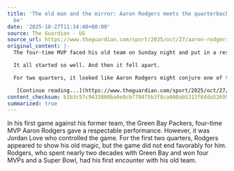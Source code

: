 ```yaml
---
title: 'The old man and the mirror: Aaron Rodgers meets the quarterback he used to
  be'
date: '2025-10-27T11:34:40+00:00'
source: The Guardian - US
source_url: https://www.theguardian.com/sport/2025/oct/27/aaron-rodgers-steelers-packers-nfl
original_content: |-
  The four-time MVP faced his old team on Sunday night and put in a respectable performance. But it was Jordan Love who was able to control the game

  It all started so well. And then it fell apart.

  For two quarters, it looked like Aaron Rodgers might conjure one of those nights, the sort that ends with a smirk, a wink, and a reminder that he can match any of the league’s young pups. It was the first time in his career that he played against Green Bay, where he spent nearly two decades, won four MVPs [and a lone Super Bowl](https://www.theguardian.com/sport/2011/feb/07/super-bowl-green-bay-packers-pittsburgh-steelers). But the NFL rarely cares for nostalgia.

   [Continue reading...](https://www.theguardian.com/sport/2025/oct/27/aaron-rodgers-steelers-packers-nfl)
content_checksum: b1b3c57c9433860ba0e0cb778475b3f8ca080ab5313f6dda526993c0f0986b87
summarized: true
---
```


In his first game against his former team, the Green Bay Packers, four-time MVP Aaron Rodgers gave a respectable performance. However, it was Jordan Love who controlled the game. For the first two quarters, Rodgers appeared to show his old magic, but the game did not end favorably for him. Rodgers, who spent nearly two decades with Green Bay and won four MVPs and a Super Bowl, had his first encounter with his old team.